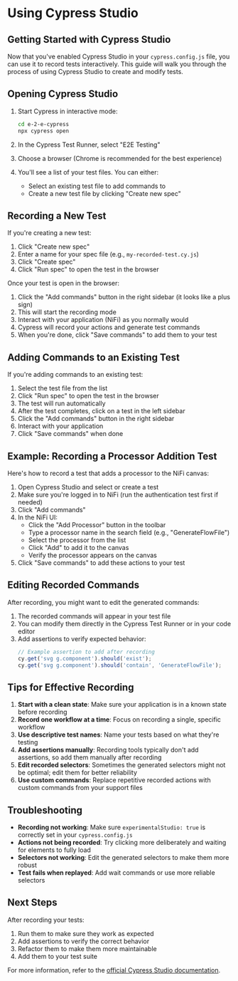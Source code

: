 # Using Cypress Studio

## Getting Started with Cypress Studio

Now that you've enabled Cypress Studio in your `cypress.config.js` file, you can use it to record tests interactively. This guide will walk you through the process of using Cypress Studio to create and modify tests.

## Opening Cypress Studio

1. Start Cypress in interactive mode:
   ```bash
   cd e-2-e-cypress
   npx cypress open
   ```

2. In the Cypress Test Runner, select "E2E Testing"

3. Choose a browser (Chrome is recommended for the best experience)

4. You'll see a list of your test files. You can either:
   - Select an existing test file to add commands to
   - Create a new test file by clicking "Create new spec"

## Recording a New Test

If you're creating a new test:

1. Click "Create new spec"
2. Enter a name for your spec file (e.g., `my-recorded-test.cy.js`)
3. Click "Create spec"
4. Click "Run spec" to open the test in the browser

Once your test is open in the browser:

1. Click the "Add commands" button in the right sidebar (it looks like a plus sign)
2. This will start the recording mode
3. Interact with your application (NiFi) as you normally would
4. Cypress will record your actions and generate test commands
5. When you're done, click "Save commands" to add them to your test

## Adding Commands to an Existing Test

If you're adding commands to an existing test:

1. Select the test file from the list
2. Click "Run spec" to open the test in the browser
3. The test will run automatically
4. After the test completes, click on a test in the left sidebar
5. Click the "Add commands" button in the right sidebar
6. Interact with your application
7. Click "Save commands" when done

## Example: Recording a Processor Addition Test

Here's how to record a test that adds a processor to the NiFi canvas:

1. Open Cypress Studio and select or create a test
2. Make sure you're logged in to NiFi (run the authentication test first if needed)
3. Click "Add commands"
4. In the NiFi UI:
   - Click the "Add Processor" button in the toolbar
   - Type a processor name in the search field (e.g., "GenerateFlowFile")
   - Select the processor from the list
   - Click "Add" to add it to the canvas
   - Verify the processor appears on the canvas
5. Click "Save commands" to add these actions to your test

## Editing Recorded Commands

After recording, you might want to edit the generated commands:

1. The recorded commands will appear in your test file
2. You can modify them directly in the Cypress Test Runner or in your code editor
3. Add assertions to verify expected behavior:
   ```javascript
   // Example assertion to add after recording
   cy.get('svg g.component').should('exist');
   cy.get('svg g.component').should('contain', 'GenerateFlowFile');
   ```

## Tips for Effective Recording

1. **Start with a clean state**: Make sure your application is in a known state before recording
2. **Record one workflow at a time**: Focus on recording a single, specific workflow
3. **Use descriptive test names**: Name your tests based on what they're testing
4. **Add assertions manually**: Recording tools typically don't add assertions, so add them manually after recording
5. **Edit recorded selectors**: Sometimes the generated selectors might not be optimal; edit them for better reliability
6. **Use custom commands**: Replace repetitive recorded actions with custom commands from your support files

## Troubleshooting

- **Recording not working**: Make sure `experimentalStudio: true` is correctly set in your `cypress.config.js`
- **Actions not being recorded**: Try clicking more deliberately and waiting for elements to fully load
- **Selectors not working**: Edit the generated selectors to make them more robust
- **Test fails when replayed**: Add wait commands or use more reliable selectors

## Next Steps

After recording your tests:

1. Run them to make sure they work as expected
2. Add assertions to verify the correct behavior
3. Refactor them to make them more maintainable
4. Add them to your test suite

For more information, refer to the [official Cypress Studio documentation](https://docs.cypress.io/guides/references/cypress-studio).